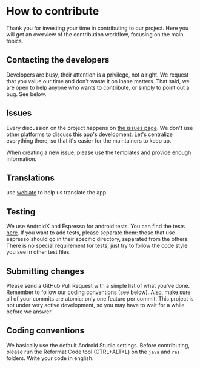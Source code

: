 # How to contribute

Thank you for investing your time in contributing to our project.
Here you will get an overview of the contribution workflow, focusing on the main topics.

## Contacting the developers

Developers are busy, their attention is a privilege, not a right.
We request that you value our time and don't waste it on inane matters.
That said, we are open to help anyone who wants to contribute, 
or simply to point out a bug. See below.

## Issues

Every discussion on the project happens on [the issues page](https://github.com/spacecowboy/NotePad/issues).
We don't use other platforms to discuss this app's development. Let's centralize everything there,
so that it's easier for the maintainers to keep up. 

When creating a new issue, please use the templates and provide enough information.

## Translations

use [weblate](https://hosted.weblate.org/engage/no-nonsense-notes/) to help us translate the app

## Testing

We use AndroidX and Espresso for android tests.
You can find the tests [here](/app/src/androidTest/java/com/nononsenseapps/notepad).
If you want to add tests, please separate them: those that use espresso should go
in their specific directory, separated from the others.
There is no special requirement for tests, just try to follow the code style you see in other test files.

## Submitting changes

Please send a GitHub Pull Request with a simple list of what you've done. 
Remember to follow our coding conventions (see below). 
Also, make sure all of your commits are atomic: only one feature per commit.
This project is not under very active development, 
so you may have to wait for a while before we answer.

## Coding conventions

We basically use the default Android Studio settings.
Before contributing, please run the Reformat Code tool (CTRL+ALT+L) on the `java` and `res` folders.
Write your code in english.
